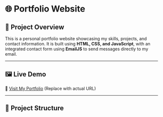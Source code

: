 # 🌐 Portfolio Website  

## 📌 Project Overview  
This is a personal portfolio website showcasing my skills, projects, and contact information. It is built using **HTML, CSS, and JavaScript**, with an integrated contact form using **EmailJS** to send messages directly to my email.  

---

## 🖼️ Live Demo  
🔗 [Visit My Portfolio](#) (Replace with actual URL)  

---

## 📂 Project Structure  

